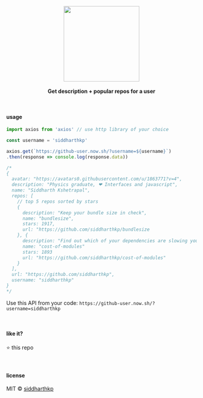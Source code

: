 <p align="center">
  <img src="https://octodex.github.com/images/codercat.jpg" height="200px"/>
  <br><br>
  <b>Get description + popular repos for a user</b>
  <br>
</p>

&nbsp;

#### usage

```js
import axios from 'axios' // use http library of your choice

const username = 'siddharthkp'

axios.get(`https://github-user.now.sh/?username=${username}`)
.then(response => console.log(response.data))

/*
{
  avatar: "https://avatars0.githubusercontent.com/u/1863771?v=4",
  description: "Physics graduate, ❤ Interfaces and javascript",
  name: "Siddharth Kshetrapal",
  repos: [
    // top 5 repos sorted by stars
    { 
      description: "Keep your bundle size in check",
      name: "bundlesize",
      stars: 1917,
      url: "https://github.com/siddharthkp/bundlesize
    }, {
      description: "Find out which of your dependencies are slowing you down 🐢"
      name: "cost-of-modules"
      stars: 1893
      url: "https://github.com/siddharthkp/cost-of-modules"
    }
  ],
  url: "https://github.com/siddharthkp",
  username: "siddharthkp"
}
*/

```
Use this API from your code: `https://github-user.now.sh/?username=siddharthkp`

&nbsp;

#### like it?

:star: this repo

&nbsp;

#### license

MIT © [siddharthkp](https://github.com/siddharthkp)
